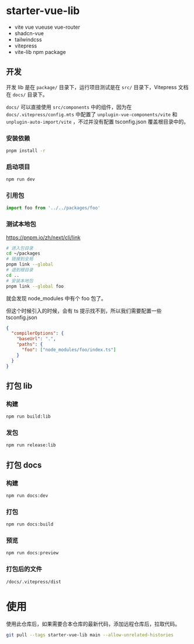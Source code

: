 # starter-vue-lib

- vite vue vueuse vue-router
- shadcn-vue
- tailwindcss
- vitepress
- vite-lib npm package

## 开发

开发 lib 是在 `package/` 目录下，运行项目测试是在 `src/` 目录下，Vitepress 文档在 `docs/` 目录下。

`docs/` 可以直接使用 `src/components` 中的组件，因为在 `docs/.vitepress/config.mts` 中配置了 `unplugin-vue-components/vite` 和 `unplugin-auto-import/vite` ，不过并没有配置 tsconfig.json 覆盖根目录中的。

### 安装依赖

```bash
pnpm install -r
```

### 启动项目

```bash
npm run dev
```

### 引用包

```js
import foo from '../../packages/foo'
```

### 测试本地包

<https://pnpm.io/zh/next/cli/link>

```bash
# 进入包目录
cd ~/packages
# 链接到全局
pnpm link --global
# 退到根目录
cd ..
# 安装本地包
pnpm link --global foo
```

就会发现 node_modules 中有个 foo 包了。

但这个时候引入的时候，会有 ts 提示找不到，所以我们需要配置一些 tsconfig.json

```json
{
  "compilerOptions": {
    "baseUrl": ".",
    "paths": {
      "foo": ["node_modules/foo/index.ts"]
    }
  }
}
```

## 打包 lib

### 构建

```bash
npm run build:lib
```

### 发包

```bash
npm run release:lib
```

## 打包 docs

### 构建

```bash
npm run docs:dev
```

### 打包

```bash
npm run docs:build
```

### 预览

```bash
npm run docs:preview
```

### 打包后的文件

`/docs/.vitepress/dist`

# 使用

使用此仓库后，如果需要合本仓库的最新代码，添加远程仓库后，拉取代码。

```bash
git pull --tags starter-vue-lib main --allow-unrelated-histories
```

